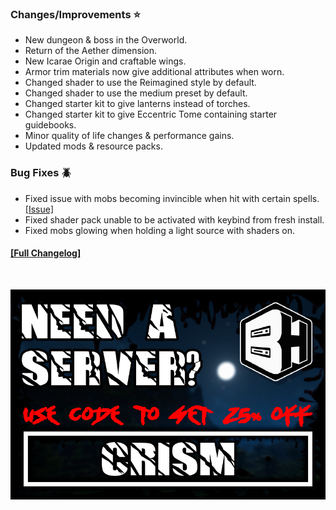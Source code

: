 




### Changes/Improvements ⭐

- New dungeon & boss in the Overworld.
- Return of the Aether dimension.
- New Icarae Origin and craftable wings.
- Armor trim materials now give additional attributes when worn.
- Changed shader to use the Reimagined style by default.
- Changed shader to use the medium preset by default.
- Changed starter kit to give lanterns instead of torches.
- Changed starter kit to give Eccentric Tome containing starter guidebooks.
- Minor quality of life changes & performance gains.
- Updated mods & resource packs.

### Bug Fixes 🪲

- Fixed issue with mobs becoming invincible when hit with certain spells. [[Issue]](https://github.com/Sweenus/SimplySkills/issues/105)
- Fixed shader pack unable to be activated with keybind from fresh install.
- Fixed mobs glowing when holding a light source with shaders on.

#### **[[Full Changelog]](https://wiki.crismpack.net/modpacks/insomniahardcore/changelog/1.20.1#v2.2.0)**

<br>

[![BisectHosting Banner](https://raw.githubusercontent.com/CrismPack/CDN/refs/heads/main/desc/insomnia/bhbanner.png)](https://bisecthosting.com/CRISM)